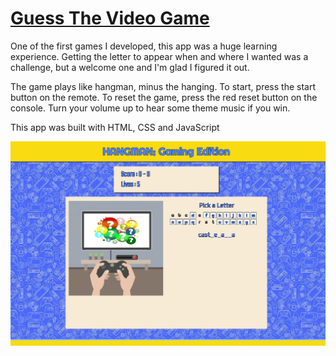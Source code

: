 # [Guess The Video Game](https://bacchuskc.github.io/wordGuessGame/)

One of the first games I developed, this app was a huge learning experience. Getting the letter to appear when and where I wanted was a challenge, but a welcome one and I'm glad I figured it out.

The game plays like hangman, minus the hanging. To start, press the start button on the remote. To reset the game, press the red reset button on the console. Turn your volume up to hear some theme music if you win.

This app was built with HTML, CSS and JavaScript

![Hangman](/assets/images/hangman.jpg)
